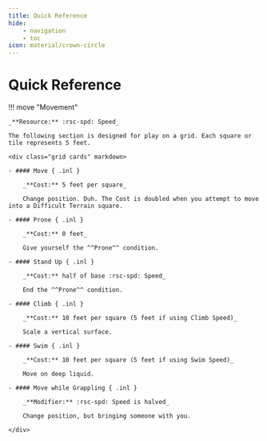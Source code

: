 ```yaml
---
title: Quick Reference
hide:
    - navigation
    - toc
icon: material/crown-circle
---
```


# Quick Reference

!!! move "Movement"

    _**Resource:** :rsc-spd: Speed_

    The following section is designed for play on a grid. Each square or tile represents 5 feet.

    <div class="grid cards" markdown>

    - #### Move { .inl } 
    
        _**Cost:** 5 feet per square_

        Change position. Duh. The Cost is doubled when you attempt to move into a Difficult Terrain square.
    
    - #### Prone { .inl } 
    
        _**Cost:** 0 feet_

        Give yourself the ^^Prone^^ condition.

    - #### Stand Up { .inl } 
    
        _**Cost:** half of base :rsc-spd: Speed_

        End the ^^Prone^^ condition.

    - #### Climb { .inl } 
    
        _**Cost:** 10 feet per square (5 feet if using Climb Speed)_

        Scale a vertical surface. 

    - #### Swim { .inl } 
    
        _**Cost:** 10 feet per square (5 feet if using Swim Speed)_

        Move on deep liquid. 

    - #### Move while Grappling { .inl } 
    
        _**Modifier:** :rsc-spd: Speed is halved_

        Change position, but bringing someone with you.

    </div>

